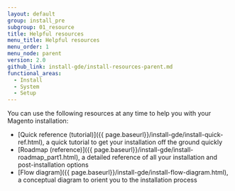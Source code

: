```yaml
---
layout: default
group: install_pre
subgroup: 01_resource
title: Helpful resources
menu_title: Helpful resources
menu_order: 1
menu_node: parent
version: 2.0
github_link: install-gde/install-resources-parent.md
functional_areas:
  - Install
  - System
  - Setup
---
```


You can use the following resources at any time to help you with your Magento installation:

*	[Quick reference (tutorial)]({{ page.baseurl}}/install-gde/install-quick-ref.html), a quick tutorial to get your installation off the ground quickly
*	[Roadmap (reference)]({{ page.baseurl}}/install-gde/install-roadmap_part1.html), a detailed reference of all your installation and post-installation options
*	[Flow diagram]({{ page.baseurl}}/install-gde/install-flow-diagram.html), a conceptual diagram to orient you to the installation process

